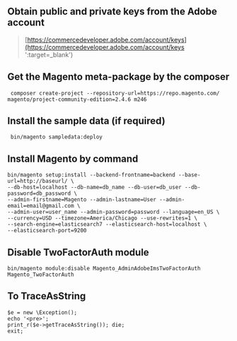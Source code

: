 ## Obtain public and private keys from the Adobe account

> [https://commercedeveloper.adobe.com/account/keys](https://commercedeveloper.adobe.com/account/keys ':target=_blank')


## Get the Magento meta-package by the composer

```
 composer create-project --repository-url=https://repo.magento.com/ magento/project-community-edition=2.4.6 m246
```

## Install the sample data (if required)

```
 bin/magento sampledata:deploy
```

## Install Magento by command

```
bin/magento setup:install --backend-frontname=backend --base-url=http://baseurl/ \
--db-host=localhost --db-name=db_name --db-user=db_user --db-password=db_password \
--admin-firstname=Magento --admin-lastname=User --admin-email=email@gmail.com \
--admin-user=user_name --admin-password=password --language=en_US \
--currency=USD --timezone=America/Chicago --use-rewrites=1 \
--search-engine=elasticsearch7 --elasticsearch-host=localhost \
--elasticsearch-port=9200

```

## Disable TwoFactorAuth module 

```
bin/magento module:disable Magento_AdminAdobeImsTwoFactorAuth Magento_TwoFactorAuth

```

## To TraceAsString 

```
$e = new \Exception();
echo '<pre>';
print_r($e->getTraceAsString()); die;
exit;

```
